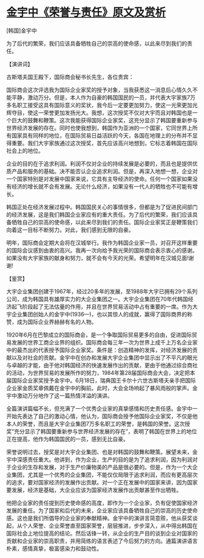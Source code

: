 # [金宇中《荣誉与责任》原文及赏析](https://www.vrrw.net/wx/14723.html)

[韩国]金宇中

为了后代的繁荣，我们应该具备牺牲自己的崇高的使命感，以此来尽到我们的责任。

【演讲词】

古斯塔夫国王殿下，国际商会秘书长先生，各位贵宾：

国际商会这次评选我为国际企业家奖的授予对象，当我获悉这一消息后心情久久不能平静，激动万分。但是，本人作为自豪的韩国国民的一员，并代表大宇家族7万多名职工接受这具有国际意义的奖状，我今后一定要更加努力，使这一光荣更加光辉夺目，使这一荣誉更加发扬光大。我想，这次授奖不仅对大宇而且对韩国也是一个巨大的鼓舞和鞭策。这次我能获得国际企业家奖，这充分显示了韩国要重新参与世界经济发展的存在。同时也使我想到，韩国作为亚洲的一个国家，它同世界上所有国家具有同样的地位，在国际贸易日益活跃的今天，各国在地理上的分布并不显得重要。我们大宇家族通过这次授奖，首先应该高兴地想到，它标志着韩国在国际社会上的地位。

企业的目的在于追求利润。利润不仅对企业的持续发展是必要的，而且也是提供优质产品和服务的基础。决不能否认企业追求利润。但是，再深入地想一想，企业对一个国家特别是对发展中国家来说，它具有主导经济的使命。任何一个国家如果没有经济的增长就不会有发展。无论什么经济，如果没有一代人的牺牲也不可能有增长。

韩国正处在经济发展过程中。韩国国民关心的事情很多，但都是为了促进民间部门的经济发展，这是我们韩国企业家应有的重大责任。为了后代的繁荣，我们应该具备牺牲自己的崇高的使命感，以此来尽到我们的责任。国际企业家奖正是鞭策我们向着这一目标不断努力。对此，我们感到无限的自豪。

明年，国际商会定期大会将在汉城举行。我作为韩国企业家一员，对召开这样重要的国际会议感到由衷的高兴。我再一次向给予我光荣的国际商会表示衷心的感谢。如果没有大宇家族的献身和努力，就不会有今天的光荣。希望明年在汉城见面!谢谢!



【鉴赏】

大宇企业集团创建于1967年，经过20多年的发展，至1988年大宇已拥有29个系列公司，成为韩国具有雄厚实力的大企业集团之一。大宇企业集团在70年代韩国经济起飞阶段起了无法估量的作用，并且在世界贸易活动中占有重要的一席。作为大宇企业集团创始人的金宇中(1936—)，也以其惊人的成就，赢得了国际商界的称赞，成为国际企业界赫赫有名的人物。

1920年6月在巴黎成立的国际商会，是一个争取国际贸易更多的自由，促进国际贸易发展的世界工商企业界的组织。国际商会每三年一次为世界上成千上万名企业家中的最杰出的代表授予国际企业家奖。条件是：创造精神的发挥，对经济发展的贡献以及对社会的贡献。金宇中在创办和发展大宇企业集团中显示出了不平凡的眼光与卓越的才能，由于他对韩国经济的快速发展作出的贡献，更由于他通过综合商社的活动，为世界贸易的发展所作的努力，1984年第28届国际商会大会，决定把本届国际企业家奖授予金宇中。6月18日，瑞典国王卡尔十六世古斯塔夫亲手把国际企业家金质奖章佩戴在金宇中的胸前。此时，大会全场响起了暴风雨般的掌声。金宇中激动万分地作了这一篇热情洋溢的演讲。

全篇演讲篇幅不长，但充满了一个优秀企业家的真挚感情和历史责任感。金宇中一开始先表达了自己的激动心情，他认为，国际商会授予他国际企业家奖，不仅是他本人的荣誉，而且是大宇企业集团7万多名职工的荣誉，是韩国的荣誉。这次授奖“充分显示了韩国要重新参与世界经济发展的存在”，表明了韩国在世界上的地位正在提高，他作为韩国国民的一员，感到无比自豪。

荣誉说明过去，授奖是对大宇企业集团、也是对韩国的鼓舞和鞭策。展望未来，金宇中深感责任重大。他讲到，作为企业，生产的目的是为了追求利润，因为利润对于企业的生存和发展，对于生产价廉物美的产品是很必要的。但是，作为一个大企业集团，尤其是一个优秀的企业集团，不能仅仅局限于追求利润，而应有更高层次的追求，要对国家经济的发展作出贡献。对一个正在发展中的国家来讲，因为国家要发展，经济是基础，大企业应该为国家经济发展作出贡献甚至作出牺牲。

他把企业家的责任提到历史使命感的高度，即作为一个企业家，负有促使国家经济发展的重任。为了国家和后代的未来，企业家应该具备牺牲自己的崇高的历史使命感。这也是我们所倡导的企业家的奉献精神。金宇中的演讲言简意赅，他从获奖谈起，从个人荣誉、企业荣誉直至国家荣誉，层层推进，步步深入，从中得出韩国在国际社会上地位提高的结论。然后话锋一转，从企业的生产目的谈到企业对国家的贡献和企业家的崇高职责，并用简练的语言表述了今后努力的方向。通篇演讲语言朴素，感情真挚，极富感染力和鼓动性。

